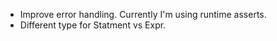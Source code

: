 - Improve error handling. Currently I'm using runtime asserts.
- Different type for Statment vs Expr.
